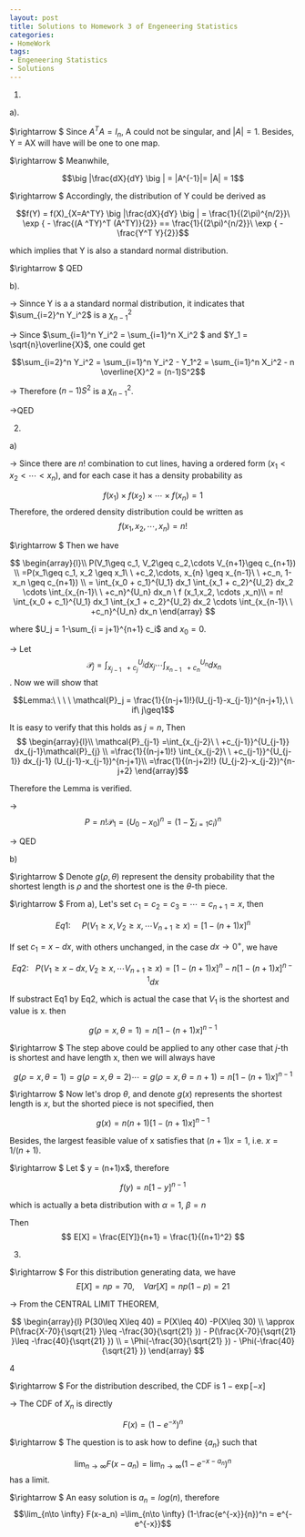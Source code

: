 ```yaml
---
layout: post
title: Solutions to Homework 3 of Engeneering Statistics
categories:
- HomeWork
tags:
- Engeneering Statistics
- Solutions
---
```


1.

a).

$\rightarrow $ Since $A^T A= I_n$, A could not be singular, and $|A|=1$. Besides, Y = AX will have will be one to one map. 

$\rightarrow $ Meanwhile,

$$\big |\frac{dX}{dY} \big | = |A^{-1}|= |A| = 1$$

$\rightarrow $ Accordingly, the distribution of Y could be derived as 

$$f(Y) = f(X)_{X=A^TY} \big |\frac{dX}{dY} \big | = \frac{1}{(2\pi)^{n/2}}\  \exp { - \frac{(A ^TY)^T  (A^TY)}{2}} == \frac{1}{(2\pi)^{n/2}}\  \exp { - \frac{Y^T  Y}{2}}$$

which implies that Y is also a standard normal distribution.  

$\rightarrow $ QED



b).

$\rightarrow$
Sinnce Y is a a standard normal distribution, it indicates that $\sum_{i=2}^n Y_i^2$ is a $\chi_{n-1}^2$

$\rightarrow$
Since $\sum_{i=1}^n Y_i^2 = \sum_{i=1}^n X_i^2 $ and $Y_1 = \sqrt{n}\overline{X}$,  one could get 

$$\sum_{i=2}^n Y_i^2 = \sum_{i=1}^n Y_i^2  - Y_1^2 =  \sum_{i=1}^n X_i^2 - n \overline{X}^2 = (n-1)S^2$$

$\rightarrow$
Therefore $(n-1)S^2$ is a  $\chi_{n-1}^2$. 


$\rightarrow$QED

2.

a) 

$\rightarrow$
Since there are $n!$ combination to cut lines, having a ordered form $(x_1< x_2< \cdots < x_n)$, and for each case it has a density probability as 

$$
f(x_1)\times f(x_2)\times \cdots\times f(x_n) = 1
$$
Therefore, the ordered density distribution could be written as
$$
f (x_1,x_2, \cdots ,x_n)= n!
$$

$\rightarrow $
Then we have 

$$
\begin{array}{l}\\
P(V_1\geq c_1,  V_2\geq c_2,\cdots V_{n+1}\geq c_{n+1}) \\
=P(x_1\geq c_1, x_2 \geq x_1\ \ +c_2,\cdots, x_{n} \geq x_{n-1}\ \ +c_n, 1-x_n \geq c_{n+1}) \\
= \int_{x_0 + c_1}^{U_1} dx_1 \int_{x_1 + c_2}^{U_2} dx_2 \cdots \int_{x_{n-1}\ \ +c_n}^{U_n} dx_n  \   f (x_1,x_2, \cdots ,x_n)\\
= n! \int_{x_0 + c_1}^{U_1} dx_1 \int_{x_1 + c_2}^{U_2} dx_2 \cdots  \int_{x_{n-1}\ \ +c_n}^{U_n} dx_n
\end{array}
$$

where $U_j = 1-\sum_{i = j+1}^{n+1} c_i$ and $x_0=0$. 

$\rightarrow$  Let $$\ \mathcal{P}_{j} = \int_{x_{j-1}\ \ +c_{j}}^{U_j} dx_j \cdots \int_{x_{n-1}\ \ +c_n}^{U_n} dx_n$$.  Now we will show that 

$$Lemma:\ \ \ \ \mathcal{P}_j  = \frac{1}{(n-j+1)!}(U_{j-1}-x_{j-1})^{n-j+1},\ \ if\ j\geq1$$

It is easy to verify that  this holds as $j = n$,  Then 
$$
\begin{array}{l}\\
\mathcal{P}_{j-1} =\int_{x_{j-2}\ \ +c_{j-1}}^{U_{j-1}} dx_{j-1}\mathcal{P}_{j} \\
=\frac{1}{(n-j+1)!}  \int_{x_{j-2}\ \ +c_{j-1}}^{U_{j-1}} dx_{j-1}  (U_{j-1}-x_{j-1})^{n-j+1}\\
=\frac{1}{(n-j+2)!} (U_{j-2}-x_{j-2})^{n-j+2}
\end{array}$$

Therefore the Lemma is verified.

$\rightarrow$ $$P = n! \mathcal{P}_{1} = (U_0-x_0)^n = (1-\sum_{i=1}c_i)^n$$

$\rightarrow$  QED

b) 

$\rightarrow $ Denote $g(\rho,\theta)$ represent the density probability that the shortest length is $\rho$ and the shortest one is the $\theta$-th piece.

$\rightarrow $  From a), Let's set $c_1 = c_2=c_3 =\cdots =c_{n+1} = x$, then 


$$Eq1:\ \ \ \ \ P(V_1\geq x,  V_2\geq x,\cdots V_{n+1}\geq x)= [1-(n+1)x]^n $$

If set $c_1 = x-dx$, with others unchanged,  in the case $dx\to 0^+$, we have 

$$Eq2:\ \ \ P(V_1\geq x-dx,  V_2\geq x,\cdots V_{n+1}\geq x)=[1-(n+1)x]^n -  n [1-(n+1)x]^{n-1}dx$$

If  substract Eq1 by Eq2, which is actual the case that $V_1$ is the shortest and value is x. then 

$$ g(\rho =x,\theta = 1) = n [1-(n+1)x]^{n-1}$$

$\rightarrow $ The step above could be applied to any other case that $j$-th is shortest and have length x,  then we will always have 

$$ g(\rho =x,\theta = 1) =g(\rho =x,\theta = 2) \cdots =g(\rho =x,\theta = n+1) = n [1-(n+1)x]^{n-1}$$

$\rightarrow $ Now let's drop $\theta$, and denote $g(x)$ represents the shortest length is $x$, but the shorted piece is not specified, then 

$$g(x) =n (n+1)[1-(n+1)x]^{n-1}$$

Besides, the largest feasible value of x  satisfies that $(n+1)x = 1$, i.e. $x = 1/(n+1)$.

$\rightarrow $ Let $ y = (n+1)x$, therefore 

$$ f(y) = n [1-y]^{n-1}$$

which is actually a beta distribution with $\alpha = 1$, $\beta = n$

Then 
$$
E[X]  = \frac{E[Y]}{n+1} =  \frac{1}{(n+1)^2}
$$

3.

$\rightarrow $ For this distribution generating  data,  we have 
$$
E[X] = np=70, \ \ \ \ Var[X] = np(1-p) = 21
$$

$\rightarrow$ From the CENTRAL LIMIT THEOREM,

$$
\begin{array}{l} P(30\leq X\leq 40) = P(X\leq 40) -P(X\leq 30) \\
\approx  P(\frac{X-70}{\sqrt{21} }\leq -\frac{30}{\sqrt{21} }) - P(\frac{X-70}{\sqrt{21} }\leq -\frac{40}{\sqrt{21} }) \\
= \Phi(-\frac{30}{\sqrt{21} }) - \Phi(-\frac{40}{\sqrt{21} }) \end{array}
$$

4

$\rightarrow $ For the distribution described, the CDF is $1-\exp [- x]$

$\rightarrow$  The CDF of $X_n$  is directly 

$$ F(x) = (1-e^{-x})^n$$

 $\rightarrow $ The question is to ask  how to define $\{a_n\}$ such that 
 
$$\lim_{n\to \infty}  F(x-a_n) =\lim_{n\to \infty}  (1-e^{-x-a_n})^n$$
has a limit. 

 $\rightarrow $ An easy solution is $a_n =  log(n)$, therefore  
$$\lim_{n\to \infty}  F(x-a_n)  =\lim_{n\to \infty}  (1-\frac{e^{-x}}{n})^n = e^{-e^{-x}}$$
